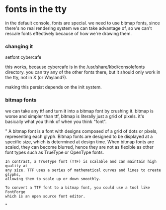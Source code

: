 # fonts in the tty

in the default console, fonts are special. we need to use bitmap fonts, since there's no real rendering
system we can take advantage of, so we can't rescale fonts effectively because of how we're drawing them.

### changing it

setfont cybercafe

this works, because cybercafe is in the /usr/share/kbd/consolefonts directory.
you can try any of the other fonts there, but it should only work in the tty, not in X (or Wayland?).


making this persist depends on the init system.


### bitmap fonts

we can take any ttf and turn it into a bitmap font by crushing it.
bitmap is worse and simpler than ttf, bitmap is literally just a grid of pixels.
it's basically what you think of when you think "font".

"
    A bitmap font is a font with designs composed of a grid of dots or pixels,
    representing each glyph. Bitmap fonts are designed to be displayed at a
    specific size, which is determined at design time. When bitmap fonts are
    scaled, they can become blurred, hence they are not as flexible as other font
    types such as TrueType or OpenType fonts.

    In contrast, a TrueType font (TTF) is scalable and can maintain high quality at
    any size. TTF uses a series of mathematical curves and lines to create glyphs,
    allowing them to scale up or down smoothly.

    To convert a TTF font to a bitmap font, you could use a tool like FontForge
    which is an open source font editor.
"
